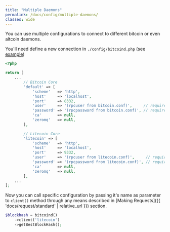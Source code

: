 ```yaml
---
title: "Multiple Daemons"
permalink: /docs/config/multiple-daemons/
classes: wide
---
```

You can use multiple configurations to connect to different bitcoin or even altcoin daemons.

You'll need define a new connection in `./config/bitcoind.php` (see [example](https://github.com/denpamusic/laravel-bitcoinrpc/blob/master/config/config.php#L104))

```php
<?php

return [
    ...
        // Bitcoin Core
        'default' => [
            'scheme'   => 'http',
            'host'     => 'localhost',
            'port'     => 8332,
            'user'     => '(rpcuser from bitcoin.conf)',     // required
            'password' => '(rpcpassword from bitcoin.conf)', // required
            'ca'       => null,
            'zeromq'   => null,
        ],

        // Litecoin Core
        'litecoin' => [
            'scheme'   => 'http',
            'host'     => 'localhost',
            'port'     => 9332,
            'user'     => '(rpcuser from litecoin.conf)',     // required
            'password' => '(rpcpassword from litecoin.conf)', // required
            'ca'       => null,
            'zeromq'   => null,
        ],
    ...
];
```

Now you can call specific configuration by passing it's name as parameter to `client()` method through any means described in [Making Requests]({{ 'docs/request/standard' | relative_url }}) section.
```php
$blockhash = bitcoind()
    ->client('litecoin')
    ->getBestBlockHash();
```
